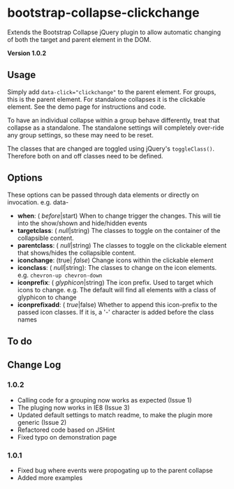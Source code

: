 bootstrap-collapse-clickchange
==============================

Extends the Bootstrap Collapse jQuery plugin to allow automatic changing of both the target and parent element in the DOM.

**Version 1.0.2**

Usage
-------

Simply add `data-click="clickchange"` to the parent element.
For groups, this is the parent element.
For standalone collapses it is the clickable element.
See the demo page for instructions and code.

To have an individual collapse within a group behave differently, treat that collapse as a standalone.
The standalone settings will completely over-ride any group settings, so these may need to be reset.

The classes that are changed are toggled using jQuery's `toggleClass()`. Therefore both on and off classes need to be defined.

Options
-------

These options can be passed through data elements or directly on invocation. e.g. data-<option-name>

* **when**: ( *before*|start) When to change trigger the changes. This will tie into the show/shown and hide/hidden events
* **targetclass**: ( *null*|string) The classes to toggle on the container of the collapsible content.
* **parentclass**: ( *null*|string) The classes to toggle on the clickable element that shows/hides the collapsible content.
* **iconchange**: (true| *false*) Change icons within the clickable element
* **iconclass**: ( *null*|string): The classes to change on the icon elements. e.g. `chevron-up chevron-down`
* **iconprefix**: ( *glyphicon*|string) The icon prefix. Used to target which icons to change. e.g. The default will find all elements with a class of glyphicon to change
* **iconprefixadd**: ( *true*|false) Whether to append this icon-prefix to the passed icon classes. If it is, a '-' character is added before the class names

To do
-------

Change Log
-------

### 1.0.2

* Calling code for a grouping now works as expected (Issue 1)
* The pluging now works in IE8 (Issue 3)
* Updated default settings to match readme, to make the plugin more generic (Issue 2)
* Refactored code based on JSHint
* Fixed typo on demonstration page

### 1.0.1

* Fixed bug where events were propogating up to the parent collapse
* Added more examples

